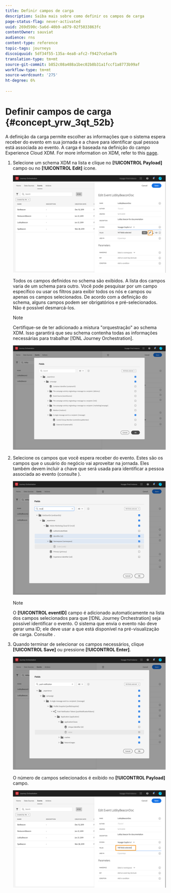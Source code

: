 ```yaml
---
title: Definir campos de carga
description: Saiba mais sobre como definir os campos de carga
page-status-flag: never-activated
uuid: 269d590c-5a6d-40b9-a879-02f5033863fc
contentOwner: sauviat
audience: rns
content-type: reference
topic-tags: journeys
discoiquuid: 5df34f55-135a-4ea8-afc2-f9427ce5ae7b
translation-type: tm+mt
source-git-commit: b852c08a488a1bec02b8b31a1fccf1a8773b99af
workflow-type: tm+mt
source-wordcount: '275'
ht-degree: 6%

---
```



# Definir campos de carga {#concept_yrw_3qt_52b}

A definição da carga permite escolher as informações que o sistema espera receber do evento em sua jornada e a chave para identificar qual pessoa está associada ao evento. A carga é baseada na definição do campo Experience Cloud XDM. For more information on XDM, refer to this [page](https://docs.adobe.com/content/help/pt-BR/experience-platform/xdm/home.html).

1. Selecione um schema XDM na lista e clique no **[!UICONTROL Payload]** campo ou no **[!UICONTROL Edit]** ícone.

   ![](../assets/journey8.png)

   Todos os campos definidos no schema são exibidos. A lista dos campos varia de um schema para outro. Você pode pesquisar por um campo específico ou usar os filtros para exibir todos os nós e campos ou apenas os campos selecionados. De acordo com a definição do schema, alguns campos podem ser obrigatórios e pré-selecionados. Não é possível desmarcá-los.

   >[!NOTE]
   >
   >Certifique-se de ter adicionado a mistura &quot;orquestração&quot; ao schema XDM. Isso garantirá que seu schema contenha todas as informações necessárias para trabalhar [!DNL Journey Orchestration].

   ![](../assets/journey9.png)

1. Selecione os campos que você espera receber do evento. Estes são os campos que o usuário do negócio vai aproveitar na jornada. Eles também devem incluir a chave que será usada para identificar a pessoa associada ao evento (consulte [](../event/defining-the-event-key.md)).

   ![](../assets/journey10.png)

   >[!NOTE]
   >
   >O **[!UICONTROL eventID]** campo é adicionado automaticamente na lista dos campos selecionados para que [!DNL Journey Orchestration] seja possível identificar o evento. O sistema que envia o evento não deve gerar uma ID; ele deve usar a que está disponível na pré-visualização de carga. Consulte [](../event/previewing-the-payload.md).

1. Quando terminar de selecionar os campos necessários, clique **[!UICONTROL Save]** ou pressione **[!UICONTROL Enter]**.

   ![](../assets/journey11.png)

   O número de campos selecionados é exibido no **[!UICONTROL Payload]** campo.

   ![](../assets/journey12.png)
